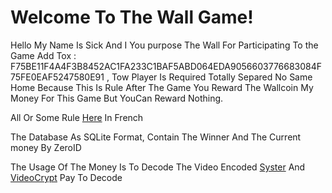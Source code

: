 # Welcome To The Wall Game!
Hello My Name Is Sick And I You purpose The Wall For Participating To the Game Add Tox : F75BE11F4A4F3B8452AC1FA233C1BAF5ABD064EDA9056603776683084F75FE0EAF5247580E91 , Tow Player Is Required Totally Separed No Same Home Because This Is Rule After The Game You Reward The Wallcoin My Money For This Game But YouCan Reward Nothing.

All Or Some Rule [Here](thewallrule_fr.mp4) In French

The Database As SQLite Format, Contain The Winner And The Current money By ZeroID

The Usage Of The Money Is To Decode The Video Encoded [Syster](http://127.0.0.1:43110/134V3duAm91GFYe53oggJzDzfGNm28gJAd/) And [VideoCrypt](http://127.0.0.1:43110/1CzyaQUs4gMM4iUPjMh2zSFzejL4cLxern/) Pay To Decode